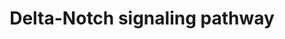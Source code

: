 ---
annotations:
- type: Pathway Ontology
  value: Notch signaling pathway
authors:
- MaintBot
- AlexanderPico
- Christine Chichester
- Eweitz
description: 'There are 4 Notch receptors in humans (Notch 1-4) that bind to a family
  of 5 ligands (Jagged 1 and 2 and Delta-like 1-3). The Notch receptors are expressed
  on the cell surface as heterodimeric proteins and their ligands are also membrane-bound.
  Signaling through the Notch receptors is triggered by ligand-binding that induces
  cleavage of the extracellular domain by an ADAM family metalloprotease followed
  by a cleavage within the transmembrane domain by gamma secretase complex. The second
  cleavage leads to translocation of the cytosolic domain of Notch receptors into
  the nucleus. Notch proteins are important in lineage specification and stem cell
  maintenance. Aberrant Notch signaling has been linked to a number of malignancies
  including leukemias, lymphomas and carcinomas of the breast, skin, lung, cervix
  and kidneys.  Source: NetPath http://www.netpath.org/pathways?path_id=NetPath_3'
last-edited: 2021-05-18
organisms:
- Gallus gallus
redirect_from:
- /index.php/Pathway:WP827
- /instance/WP827
schema-jsonld:
- '@context': https://schema.org/
  '@id': https://wikipathways.github.io/pathways/WP827.html
  '@type': Dataset
  creator:
    '@type': Organization
    name: WikiPathways
  description: 'There are 4 Notch receptors in humans (Notch 1-4) that bind to a family
    of 5 ligands (Jagged 1 and 2 and Delta-like 1-3). The Notch receptors are expressed
    on the cell surface as heterodimeric proteins and their ligands are also membrane-bound.
    Signaling through the Notch receptors is triggered by ligand-binding that induces
    cleavage of the extracellular domain by an ADAM family metalloprotease followed
    by a cleavage within the transmembrane domain by gamma secretase complex. The
    second cleavage leads to translocation of the cytosolic domain of Notch receptors
    into the nucleus. Notch proteins are important in lineage specification and stem
    cell maintenance. Aberrant Notch signaling has been linked to a number of malignancies
    including leukemias, lymphomas and carcinomas of the breast, skin, lung, cervix
    and kidneys.  Source: NetPath http://www.netpath.org/pathways?path_id=NetPath_3'
  keywords:
  - FHL1
  - MAML1
  - RELA
  - PSEN1
  - NOTCH3
  - MAPK1
  - NOV
  - NCSTN
  - DLL1
  - NOTCH2
  - MAGEA1
  - SPEN
  - DLL4
  - POFUT1
  - TP53
  - APH1A
  - NCOR2
  - NUMB
  - RBPJ
  - TCF3
  - HDAC1
  - CNTN1
  - CNTFR
  - ASCL1
  - DTX1
  - MAML3
  - ITCH
  - TLE1
  - JAK2
  - SIN3A
  - NUMBL
  - CDK2
  - GSK3B
  - HEY2
  - PIK3R2
  - ADAM17
  - HES6
  - SAP30
  - EGFR
  - JAG1
  - JUN
  - ZFPM1
  - LEF1
  - PCAF
  - NFKBIA
  - SMAD4
  - MAML2
  - PIK3R1
  - HDAC2
  - SMAD3
  - RCJMB04_1i20
  - EGF
  - AKT1
  - ADAM10
  - CNTF
  - NOTCH4
  - RBX1
  - MAPK3
  - HEY1
  - EP300
  - NOTCH1
  - FBXW7
  - SNW1
  - HES1
  - SKP2
  - NCOR1
  - APH1B
  - HES5
  - SMAD1
  - JAG2
  - LCK
  - SKP1A
  - PSEN2
  - WDR12
  - RCJMB04_31l21
  - MFNG
  - APP
  - FURIN
  - STAT3
  - HIVEP3
  - RING1
  - PSENEN
  - CUL1
  - MEF2C
  - LFNG
  license: CC0
  name: Delta-Notch signaling pathway
seo: CreativeWork
title: Delta-Notch signaling pathway
wpid: WP827
---